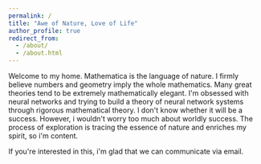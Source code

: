```yaml
---
permalink: /
title: "Awe of Nature, Love of Life"
author_profile: true
redirect_from: 
  - /about/
  - /about.html
---
```


Welcome to my home. Mathematica is the language of nature. I firmly believe numbers and geometry imply the whole mathematics. Many great theories tend to be extremely mathematically elegant. I'm obsessed with neural networks and trying to build a theory of neural network systems through rigorous mathematical theory. I don't know whether it will be a success. However, i wouldn't worry too much about worldly success. The process of exploration is tracing the essence of nature and enriches my spirit, so i'm content.

If you're interested in this, i'm glad that we can communicate via email.
